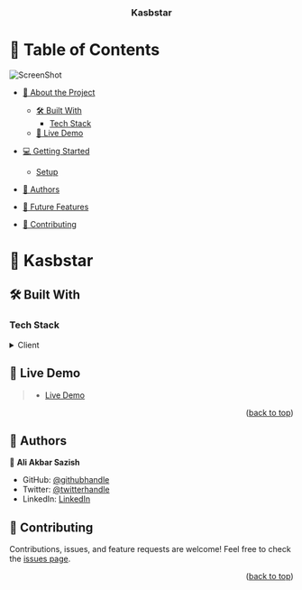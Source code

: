 <a name="readme-top"></a>

<div align="center">
  <h3><b> Kasbstar </b></h3>
</div>

# 📗 Table of Contents
![ScreenShot](https://github.com/akbarsazish/kasbstar/alborz/screenshot.png)


- [📖 About the Project](#about-project)
  - [🛠 Built With](#built-with)
    - [Tech Stack](#tech-stack)
  - [🚀 Live Demo](#live-demo)
- [💻 Getting Started](#getting-started)
  - [Setup](#setup)

- [👥 Authors](#authors)
- [🔭 Future Features](#future-features)
- [🤝 Contributing](#contributing)


<!-- PROJECT DESCRIPTION -->

# 📖 Kasbstar <a name="about-project"></a>

## 🛠 Built With <a name="built-with"></a>

### Tech Stack <a name="tech-stack"></a>

<details>
  <summary>Client</summary>
  <ul>
    <li><a href="#">HTML</a></li>
    <li><a href="#">CSS</a></li>
    <li><a href="#">Wordpress</a></li>
  </ul>
</details>



<!-- LIVE DEMO -->
## 🚀 Live Demo <a name="live-demo"></a>

> - [Live Demo ](https://kasbstar.ir)

<p align="right">(<a href="#readme-top">back to top</a>)</p>

<!-- GETTING STARTED -->

<!-- AUTHORS -->

## 👥 Authors <a name="authors"> </a>  

👤 **Ali Akbar Sazish**

- GitHub: [@githubhandle](https://github.com/akbarsazish)
- Twitter: [@twitterhandle](https://twitter.com/AliAkbarSazish1)
- LinkedIn: [LinkedIn](https://www.linkedin.com/in/ali-akbar-sazish/)


<!-- CONTRIBUTING -->

## 🤝 Contributing <a name="contributing"></a>
Contributions, issues, and feature requests are welcome!
Feel free to check the [issues page](../../issues/).

<p align="right">(<a href="#readme-top">back to top</a>)</p>

